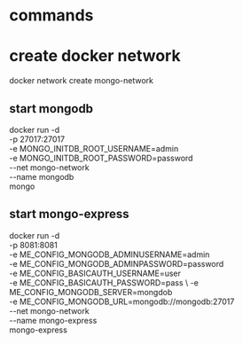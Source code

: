 # commands

# create docker network
docker network create mongo-network

## start mongodb
docker run -d \
-p 27017:27017 \
-e MONGO_INITDB_ROOT_USERNAME=admin \
-e MONGO_INITDB_ROOT_PASSWORD=password \
--net mongo-network \
--name mongodb \
mongo

## start mongo-express
docker run -d \
-p 8081:8081 \
-e ME_CONFIG_MONGODB_ADMINUSERNAME=admin \
-e ME_CONFIG_MONGODB_ADMINPASSWORD=password \
-e ME_CONFIG_BASICAUTH_USERNAME=user \
-e ME_CONFIG_BASICAUTH_PASSWORD=pass \ 
-e ME_CONFIG_MONGODB_SERVER=mongdob \
-e ME_CONFIG_MONGODB_URL=mongodb://mongodb:27017 \
--net mongo-network \
--name mongo-express \
mongo-express